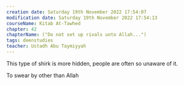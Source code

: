 ```yaml
---
creation date: Saturday 19th November 2022 17:54:07 
modification date: Saturday 19th November 2022 17:54:13
courseName: Kitab At-Tawhed 
chapter: 42
chapterName: ("Do not set up rivals unto Allah...")
tags: deenstudies
teacher: Ustadh Abu Taymiyyah
---
```

This type of shirk is more hidden, people are often so unaware of it.

To swear by other than Allah